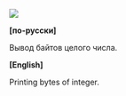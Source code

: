 ![](https://raw.githubusercontent.com/dsiberia9s/ELTEX_School/main/Day%202/1/screenshot.png)

**[по-русски]**

Вывод байтов целого числа.

**[English]**

Printing bytes of integer.